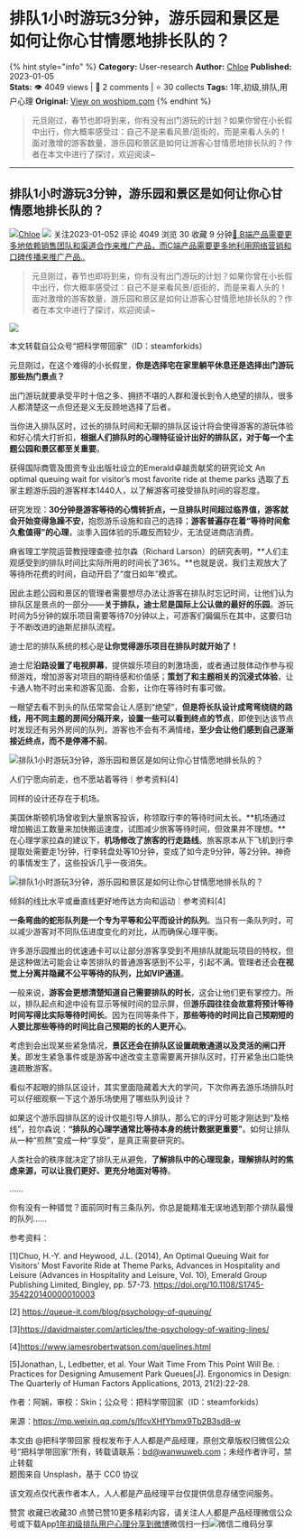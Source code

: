 # 排队1小时游玩3分钟，游乐园和景区是如何让你心甘情愿地排长队的？
{% hint style="info" %}
**Category:** User-research
**Author:** [Chloe](https://www.woshipm.com/u/85257)
**Published:** 2023-01-05  
**Stats:** 👁️ 4049 views | 💬 2 comments | ⭐ 30 collects
**Tags:** 1年,初级,排队,用户心理
**Original:** [View on woshipm.com](https://www.woshipm.com/user-research/5723234.html)
{% endhint %}
> 元旦刚过，春节也即将到来，你有没有出门游玩的计划？如果你曾在小长假中出行，你大概率感受过：自己不是来看风景/逛街的，而是来看人头的！面对激增的游客数量，游乐园和景区是如何让游客心甘情愿地排长队的？作者在本文中进行了探讨，欢迎阅读~

---

## 排队1小时游玩3分钟，游乐园和景区是如何让你心甘情愿地排长队的？

[![](https://static.woshipm.com/passportAvatar_20220817_115601.jpg?imageView2/1/w/72/h/72/q/100)](https://www.woshipm.com/u/85257)[Chloe](https://www.woshipm.com/u/85257) ![](https://static.woshipm.com/tag/1101_1@2x.png) 关注2023-01-052 评论 4049 浏览 30 收藏 9 分钟[🔗 B端产品需要更多地依赖销售团队和渠道合作来推广产品，而C端产品需要更多地利用网络营销和口碑传播来推广产品..](https://ke.qidianla.com/courses/bcpm)

> 元旦刚过，春节也即将到来，你有没有出门游玩的计划？如果你曾在小长假中出行，你大概率感受过：自己不是来看风景/逛街的，而是来看人头的！面对激增的游客数量，游乐园和景区是如何让游客心甘情愿地排长队的？作者在本文中进行了探讨，欢迎阅读~

![](https://image.woshipm.com/wp-files/2023/01/OE9VyJxisClMG7L4amsm.jpg)

本文转载自公众号“把科学带回家”（ID：steamforkids）

元旦刚过，在这个难得的小长假里，**你是选择宅在家里躺平休息还是选择出门游玩那些热门景点？**

出门游玩就要承受平时十倍之多、拥挤不堪的人群和漫长到令人绝望的排队，很多人都清楚这一点但还是义无反顾地选择了后者。

当你进入排队区时，过长的排队时间和无聊的排队区设计将会使得游客的游玩体验和好心情大打折扣，**根据人们排队时的心理特征设计出好的排队区，对于每一个主题公园和景区都至关重要**。

获得国际商管及图资专业出版社设立的Emerald卓越贡献奖的研究论文 An optimal queuing wait for visitor’s most favorite ride at theme parks 选取了五家主题游乐园的游客样本1440人，以了解游客可接受排队时间的容忍度。

研究发现：**30分钟是游客等待的心情转折点，一旦排队时间超过临界值，游客就会开始变得急躁不安**，抱怨游乐设施和自己的选择；**游客普遍存在着“等待时间愈久愈值得”的心理**，淡季入园体验的乐趣反而较少，无法促进商店消费。

麻省理工学院运营教授理查德·拉尔森（Richard Larson）的研究表明，**人们主观感受到的排队时间比实际所用的时间长了36%。**也就是说，我们主观放大了等待所花费的时间，自动开启了“度日如年”模式。

因此主题公园和景区的管理者需要想尽办法让游客在排队时忘记时间，让他们认为排队区是景点的一部分——**关于排队，迪士尼是国际上公认做的最好的乐园**。游玩时间为5分钟的娱乐项目需要等待70分钟以上，可游客们偏偏乐在其中，这要归功于不断改进的迪斯尼排队流程。

迪士尼的排队系统的核心是**让你觉得游乐项目在排队时就开始了！**

迪士尼**沿路设置了电视屏幕**，提供娱乐项目的刺激场面，或者通过肢体动作参与视频游戏，增加游客对项目的期待感和价值感；**策划了和主题相关的沉浸式体验**，让卡通人物不时出来和游客见面、合影，让你在等待时有事可做。

一眼望去看不到头的队伍常常会让人感到“绝望”，**但是将长队设计成弯弯绕绕的路线，用不同主题的房间分隔开来，设置一些可以看到终点的节点**，即使到达该节点时发现还有另外房间的队列，游客也不会有不满情绪，**至少会让他们感到自己逐渐接近终点，而不是停滞不前**。

![排队1小时游玩3分钟，游乐园和景区是如何让你心甘情愿地排长队的？](https://image.woshipm.com/wp-files/2023/01/60ZJpGtFOHimLvvLOfqB.png)

人们宁愿向前走，也不愿站着等待｜参考资料\[4\]

同样的设计还存在于机场。

美国休斯顿机场曾收到大量旅客投诉，称领取行李的等待时间太长。**机场通过增加搬运工数量来加快搬运速度，试图减少旅客等待时间，但效果并不理想。**在心理学家拉森的建议下，**机场修改了旅客的行走路线**。旅客原本从下飞机到行李提取处需要走1分钟，行李转盘处等10分钟，变成了如今走9分钟，等2分钟。神奇的事情发生了，这些投诉几乎一夜消失。

![排队1小时游玩3分钟，游乐园和景区是如何让你心甘情愿地排长队的？](https://image.woshipm.com/wp-files/2023/01/OhFswzU26oRMcrwGLIoy.png)

倾斜的线比水平或垂直线更好地传达方向和运动｜参考资料\[4\]

**一条弯曲的蛇形队列是一个专为平等和公平而设计的队列**。当只有一条队列时，可以减少游客对不同队伍进度变化的对比，从而确保心理平衡。

许多游乐园推出的优速通卡可以让部分游客享受到不用排队就能玩项目的特权，但是这种做法可能会让幸苦排队的普通游客感到不公平，引起不满。管理者还会**在视觉上分离并隐藏不公平等待的队列，比如VIP通道**。

一般来说，**游客会更想清楚知道自己需要排队的时长**，这会让他们更有掌控力。所以，排队起点和途中设有显示等候时间的显示屏，但**游乐园往往会故意将预计等待时间写得比实际等待时间长**。因为在同等条件下，**那些等待的时间比自己预期短的人要比那些等待的时间比自己预期的长的人更开心**。

考虑到会出现某些紧急情况，**景区还会在排队区设置疏散通道以及灵活的闸口开关**。即发生紧急事件或是游客中途改变主意需要离开排队区时，打开紧急出口能快速疏散游客。

看似不起眼的排队区设计，其实里面隐藏着大大的学问，下次你再去游乐场排队时可以仔细观察一下这个游乐场使用了哪些队列设计？

如果这个游乐园排队区的设计仅能引导人排队，那么它的评分可能才刚达到“及格线”，拉尔森说：**“排队的心理学通常比等待本身的统计数据更重要”**。如何让排队从一种“煎熬”变成一种“享受”，是真正需要研究的。

人类社会的秩序就决定了排队无从避免，**了解排队中的心理现象，理解排队时的焦虑来源，可以让我们更好、更充分地面对等待**。

……

你有没有一种错觉？面前同时有三条队列，你总是能精准无误地选到那个排队最慢的队列……

参考资料：

\[1\]Chuo, H.-Y. and Heywood, J.L. (2014), An Optimal Queuing Wait for Visitors’ Most Favorite Ride at Theme Parks, Advances in Hospitality and Leisure (Advances in Hospitality and Leisure, Vol. 10), Emerald Group Publishing Limited, Bingley, pp. 57-73. https://doi.org/10.1108/S1745-354220140000010003

\[2\] https://queue-it.com/blog/psychology-of-queuing/

\[3\]https://davidmaister.com/articles/the-psychology-of-waiting-lines/

\[4\]https://www.jamesrobertwatson.com/quelines.html

\[5\]Jonathan, L, Ledbetter, et al. Your Wait Time From This Point Will Be. : Practices for Designing Amusement Park Queues\[J\]. Ergonomics in Design: The Quarterly of Human Factors Applications, 2013, 21(2):22-28.

作者：阿娴，审校：Skin‍‍‍‍‍‍‍‍；公众号：把科学带回家（ID：steamforkids）

来源：https://mp.weixin.qq.com/s/lfcvXHfYbmx9Tb2B3sd8-w

本文由 @把科学带回家 授权发布于人人都是产品经理，原创文章版权归微信公众号“把科学带回家”所有，转载请联系：bd@wanwuweb.com；未经作者许可，禁止转载  
题图来自 Unsplash，基于 CC0 协议

该文观点仅代表作者本人，人人都是产品经理平台仅提供信息存储空间服务。

赞赏 收藏已收藏30 点赞已赞10更多精彩内容，请关注人人都是产品经理微信公众号或下载App[1年](https://www.woshipm.com/tag/1%e5%b9%b4)[初级](https://www.woshipm.com/tag/%e5%88%9d%e7%ba%a7)[排队](https://www.woshipm.com/tag/%e6%8e%92%e9%98%9f)[用户心理](https://www.woshipm.com/tag/%e7%94%a8%e6%88%b7%e5%bf%83%e7%90%86)[分享到微博](https://service.weibo.com/share/share.php?appkey=2775287854&title=排队1小时游玩3分钟，游乐园和景区是如何让你心甘情愿地排长队的？&url=https://www.woshipm.com/user-research/5723234.html&pic=https://image.woshipm.com/wp-files/2023/01/OE9VyJxisClMG7L4amsm.jpg)微信扫一扫![微信二维码](https://api.pwmqr.com/qrcode/create/?url=https://www.woshipm.com/user-research/5723234.html)分享